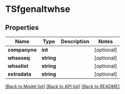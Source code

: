 # TSfgenaltwhse

## Properties
Name | Type | Description | Notes
------------ | ------------- | ------------- | -------------
**companyno** | **int** |  | [optional] 
**whseseq** | **string** |  | [optional] 
**whselist** | **string** |  | [optional] 
**extradata** | **string** |  | [optional] 

[[Back to Model list]](../README.md#documentation-for-models) [[Back to API list]](../README.md#documentation-for-api-endpoints) [[Back to README]](../README.md)


